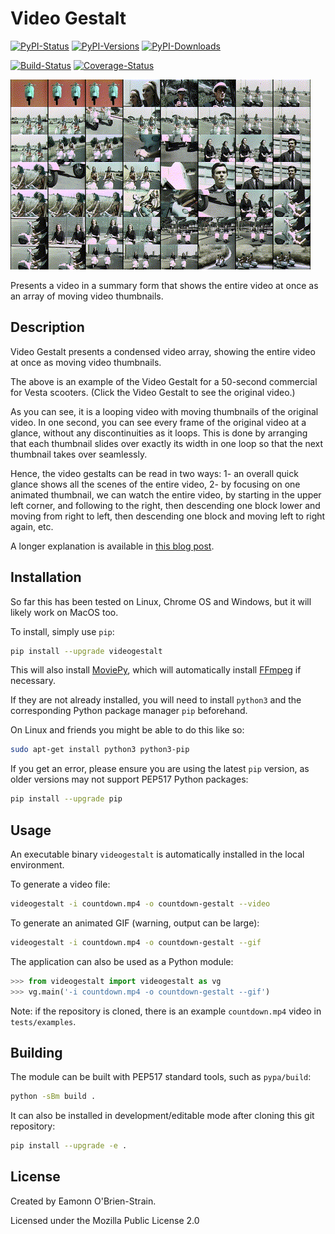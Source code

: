 # Video Gestalt

[![PyPI-Status][1]][2] [![PyPI-Versions][3]][4] [![PyPI-Downloads][5]][6]

[![Build-Status][7]][8] [![Coverage-Status][9]][10]

[![Example video gestalt: Vespa-Scooter-Commercial][11]][12]

Presents a video in a summary form that shows the entire video at once as an array of moving video thumbnails.

## Description

Video Gestalt presents a condensed video array, showing the entire video at once as moving video thumbnails.

The above is an example of the Video Gestalt for a 50-second commercial for Vesta scooters. (Click the Video Gestalt to see the original video.)

As you can see, it is a looping video with moving thumbnails of the original video. In one second, you can see every frame of the original video at a glance, without any discontinuities as it loops. This is done by arranging that each thumbnail slides over exactly its width in one loop so that the next thumbnail takes over seamlessly.

Hence, the video gestalts can be read in two ways: 1- an overall quick glance shows all the scenes of the entire video, 2- by focusing on one animated thumbnail, we can watch the entire video, by starting in the upper left corner, and following to the right, then descending one block lower and moving from right to left, then descending one block and moving left to right again, etc.

A longer explanation is available in [this blog post](https://eamonn.org/video-gestalt-one-glance-overview-of-a-video).

## Installation

So far this has been tested on Linux, Chrome OS and Windows, but it will likely work on MacOS too.

To install, simply use `pip`:

```bash
pip install --upgrade videogestalt
```

This will also install [MoviePy](https://zulko.github.io/moviepy/), which will automatically install [FFmpeg](https://ffmpeg.org/) if necessary.

If they are not already installed, you will need to install `python3` and the corresponding Python package manager `pip` beforehand.

On Linux and friends you might be able to do this like so:
```bash
sudo apt-get install python3 python3-pip
```

If you get an error, please ensure you are using the latest `pip` version, as older versions may not support PEP517 Python packages:

```bash
pip install --upgrade pip
```

## Usage

An executable binary `videogestalt` is automatically installed in the local environment.

To generate a video file:

```bash
videogestalt -i countdown.mp4 -o countdown-gestalt --video
```

To generate an animated GIF (warning, output can be large):

```bash
videogestalt -i countdown.mp4 -o countdown-gestalt --gif
```

The application can also be used as a Python module:

```python
>>> from videogestalt import videogestalt as vg
>>> vg.main('-i countdown.mp4 -o countdown-gestalt --gif')
```

Note: if the repository is cloned, there is an example `countdown.mp4` video in `tests/examples`.

## Building

The module can be built with PEP517 standard tools, such as `pypa/build`:

```bash
python -sBm build .
```

It can also be installed in development/editable mode after cloning this git repository:

```bash
pip install --upgrade -e .
```

## License

Created by Eamonn O'Brien-Strain.

Licensed under the Mozilla Public License 2.0

[1]: https://img.shields.io/pypi/v/videogestalt.svg
[2]: https://pypi.org/project/videogestalt
[3]: https://img.shields.io/pypi/pyversions/videogestalt.svg?logo=python&logoColor=white
[4]: https://pypi.org/project/videogestalt
[5]: https://img.shields.io/pypi/dm/videogestalt.svg?label=pypi%20downloads&logo=python&logoColor=white
[6]: https://pypi.org/project/videogestalt
[7]: https://github.com/eobrain/videogestalt/actions/workflows/ci-build.yml/badge.svg?event=push
[8]: https://github.com/eobrain/videogestalt/actions/workflows/ci-build.yml
[9]: https://codecov.io/github/eobrain/videogestalt/coverage.svg?branch=master
[10]: https://codecov.io/github/eobrain/videogestalt?branch=master
[11]: https://raw.githubusercontent.com/eobrain/videogestalt/main/resources/vespa-commercial-gestalt.gif
[12]: https://ia904607.us.archive.org/11/items/vespa-scooter-commercial/Vespa%20Scooter%20Commercial.mp4
